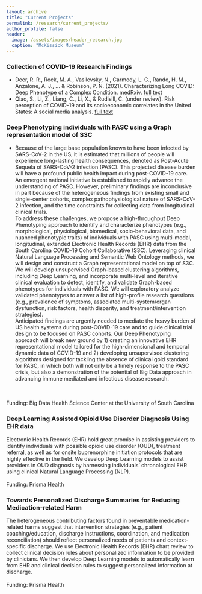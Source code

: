 ```yaml
---
layout: archive
title: "Current Projects"
permalink: /research/current_projects/
author_profile: false
header:
  image: /assets/images/header_research.jpg
  caption: "McKissick Museum"
---
```


### Collection of COVID-19 Research Findings
- Deer, R. R., Rock, M. A., Vasilevsky, N., Carmody, L. C., Rando, H. M., Anzalone, A. J., ... & Robinson, P. N. (2021). Characterizing Long COVID: Deep Phenotype of a Complex Condition. medRxiv. [full text](https://europepmc.org/article/ppr/ppr363064)
- Qiao, S., Li, Z., Liang, C., Li, X., & Rudisill, C. (under review). Risk perception of COVID-19 and its socioeconomic correlates in the United States: A social media analysis. [full text](https://pubmed.ncbi.nlm.nih.gov/33532803/)


### Deep Phenotyping individuals with PASC using a Graph representation model of S3C
- Because of the large base population known to have been infected by SARS-CoV-2 in the US, it is estimated that millions of people will experience long-lasting health consequences, denoted as Post-Acute Sequela of SARS-CoV-2 infection (PASC). This projected disease burden will have a profound public health impact during post-COVID-19 care. An emergent national initiative is established to rapidly advance the understanding of PASC. However, preliminary findings are inconclusive in part because of the heterogeneous findings from existing small and single-center cohorts, complex pathophysiological nature of SARS-CoV-2 infection, and the time constraints for collecting data from longitudinal clinical trials.<br/>
To address these challenges, we propose a high-throughput Deep Phenotyping approach to identify and characterize phenotypes (e.g., morphological, physiological, biomedical, socio-behavioral data, and nuanced phenotypic traits) of individuals with PASC using multi-modal, longitudinal, extended Electronic Health Records (EHR) data from the South Carolina COVID-19 Cohort Collaborative (S3C). Leveraging clinical Natural Language Processing and Semantic Web Ontology methods, we will design and construct a Graph representational model on top of S3C. We will develop unsupervised Graph-based clustering algorithms, including Deep Learning, and incorporate multi-level and iterative clinical evaluation to detect, identify, and validate Graph-based phenotypes for individuals with PASC. We will exploratory analyze validated phenotypes to answer a list of high-profile research questions (e.g., prevalence of symptoms, associated multi-system/organ dysfunction, risk factors, health disparity, and treatment/intervention strategies).<br/>
Anticipated findings are urgently needed to mediate the heavy burden of US health systems during post-COVID-19 care and to guide clinical trial design to be focused on PASC cohorts. Our Deep Phenotyping approach will break new ground by 1) creating an innovative EHR representational model tailored for the high-dimensional and temporal dynamic data of COVID-19 and 2) developing unsupervised clustering algorithms designed for tackling the absence of clinical gold standard for PASC, in which both will not only be a timely response to the PASC crisis, but also a demonstration of the potential of Big Data approach in advancing immune mediated and infectious disease research.
<br/>
<br/>
Funding: Big Data Health Science Center at the University of South Carolina


### Deep Learning Assisted Opioid Use Disorder Diagnosis Using EHR data
Electronic Health Records (EHR) hold great promise in assisting providers to identify individuals with possible opioid use disorder (OUD), treatment referral, as well as for onsite buprenorphine initiation protocols that are highly effective in the field. We develop Deep Learning models to assist providers in OUD diagnosis by harnessing individuals’ chronological EHR using clinical Natural Language Processing (NLP). 
<br/>
<br/>
Funding: Prisma Health

### Towards Personalized Discharge Summaries for Reducing Medication-related Harm
The heterogeneous contributing factors found in preventable medication-related harms suggest that intervention strategies (e.g., patient coaching/education, discharge instructions, coordination, and medication reconciliation) should reflect personalized needs of patients and context-specific discharge. We use Electronic Health Records (EHR) chart review to collect clinical decision rules about personalized information to be provided by clinicians. We then develop Deep Learning models to automatically learn from EHR and clinical decision rules to suggest personalized information at discharge. 
<br/>
<br/>
Funding: Prisma Health
